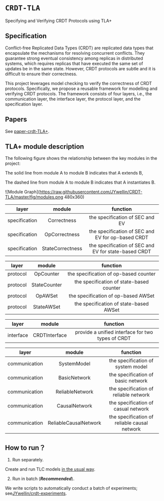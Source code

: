 # `CRDT-TLA`
Specifying and Verifying CRDT Protocols using TLA+

## Specification
Conflict-free Replicated Data Types (CRDT) are replicated data types that encapsulate the mechanisms for resolving concurrent conflicts. They guarantee strong eventual consistency among replicas in distributed systems, which requires replicas that have executed the same set of updates be in the same state. However, CRDT protocols are subtle and it is difficult to ensure their correctness. 

This project leverages model checking to verify the correctness of CRDT protocols. Specifically, we propose a reusable framework for modelling and verifying CRDT protocols. The framework consists of four layers, i.e., the communication layer, the interface layer, the protocol layer, and the specification layer.

## Papers
See [paper-crdt-TLA+](https://raw.githubusercontent.com/JYwellin/CRDT-TLA/master/paper/2020-JOS-CRDT.pdf).

## TLA+ module description
The following figure shows the relationship between the key modules in the project:

The solid line from module A to module B indicates that A extends B,

The dashed line from module A to module B indicates that A instantiates B.

![Module Graph](https://raw.githubusercontent.com/JYwellin/CRDT-TLA/master/fig/modules.png 480x360)

layer|module|function
:---:|:--:|:---:
specification|Correctness|the specification of SEC and EV|
specification|OpCorrectness|the specification of SEC and EV for op-based CRDT|
specification|StateCorrectness|the specification of SEC and EV for state-based CRDT|

layer|module|function
:---:|:--:|:---:
protocol|OpCounter|the specification of op-based counter
protocol|StateCounter|the specification of state-based counter
protocol|OpAWSet|the specification of op-based AWSet
protocol|StateAWSet|the specification of state-based AWSet

layer|module|function
:---:|:--:|:---:
interface|CRDTInterface|provide a unified interface for two types of CRDT

layer|module|function
:---:|:--:|:---:
communication|SystemModel|the specification of system model
communication|BasicNetwork|the specification of basic network
communication|ReliableNetwork|the specification of reliable network
communication|CausalNetwork|the specification of casual network
communication|ReliableCausalNetwork|the specification of reliable causal network

## How to run？
1. Run separately.

Create and run TLC models [in the usual way](https://tla.msr-inria.inria.fr/tlatoolbox/doc/model/model.html).

2. Run in batch (***Recommended***).

We write scripts to automatically conduct a batch of experiments; see[JYwellin/crdt-experiments](https://github.com/JYwellin/crdt-experiment).
